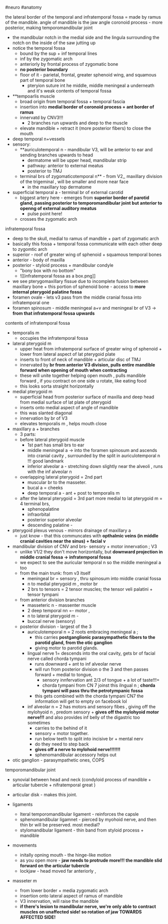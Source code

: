 #neuro #anatomy 

the lateral border of the temporal and infratemporal fossa = made by ramus of the mandible. 
angle of mandible is the jaw angle 
coronoid process - more posterior, making temporomandibular joint
- the mandibular notch in the medial side and the lingula surrounding the notch on the inside of the saw jutting up 
- notice the temporal fossa
	- bound by the sup + inf temporal lines 
	- inf by the zygomatic arch 
	- anteriorly by frontal process of zygomatic bone 
	- **no posterior boundary**
	- floor of it - parietal, frontal, greater sphenoid wing, and squamous part of temporal bone 
		- pteryion suture int he middle, middle meningeal a underneath and it's weak 
contents of temporal fossa
- **tempoarlis muscle 
	- broad origin from temporal fossa + temporal fascia
	- insertion into **medial border of coronoid process + ant border of ramus**
	- innervatd by CNV3!!!
		- 2 branches run upwards and deep to the muscle 
	- elevate mandible + retract it (more posterior fibers) to close the mouth 
- deep temporal n+vessels
- sensory:  
	- **auriculotemporal n - mandibular V3, will be anterior to ear and sending branches upwards to head
		- dermatome will be upper head, mandibular strip
		- pathway: anterior to external meatus 
		- posterior to TMJ 
	- terminal brs of zygomaticotemporal n** - from V2,, maxillary division of the trigeminal , will be smaller and more near face
		- in the maxillary top dermatome 
- superficial temporal a - terminal br of external carotid 
	- biggest artery here - emerges from **superior border of parotid gland, passing posterior to temporomandibular joint but anterior to openng of external auditory meatus**
		- pulse point here! 
	- crosses the zygomatic arch 

infratemporal fossa
- deep to the skull, medial to ramus of mandble + part of zygomatic arch 
- basically this fossa + temporal fossa communicate with each other deep to zygomtic arch 
- superior - roof of greater wing of sphenoid + squamous temporal bones
- anterior - body of maxilla 
- posterior - styloid process + mandibular condyle 
	- "bony box with no bottom"
	- ![[infratemporal fossa as a box.png]]
- we see pterygomaxillary fissue due to incomplete fusion between maxillary bone + this portion of sphenoid bone - access to **more internal pterygoid palatine fossa**
- foramen ovale - lets v3 pass from the middle cranial fossa into infratemporal one
- foramen spinosum - middle meningeal a+v and meningeal br of V3 -> **from that infratemporal fossa upwards**


contents of infratemporal fossa
- temporalis m
	- occupies the infratemporal fossa 
- lateral pterygoid m 
	- upper heat from infratemporal surface of greater wing of sphenoid + lower from lateral aspect of lat pterygoid plate 
	- inserts to front of neck of mandible + articular disc of TMJ 
	- innervated by **br from anterior V3 division, pulls entire mandible forward when opening of mouth when contracting**
	- these will unite together helping open mouth , pulls mandible forward , if you contract on one side u rotate, like eating food 
	- this looks sorta straight horizontally 
- medial pterygoid m 
	- superficial head from posterior surface of maxilla and deep head from medial surface of lat plate of pterygoid 
	- inserts onto medial aspect of angle of mandible
	- this was slanted diagonal 
	- innervation by br of V3
	- elevates temporalis m , helps mouth close 
- maxillary a + branches
	- 3 parts:
	- before lateral pterygoid muscle
		- 1st part has small brs to ear
		- middle meningeal a -> into the foramen spinosum and ascends into cranial cavity , surrounded by the split in auriculotemporal n !!! good landmark 
		- inferior alveolar a - stretching down slightly near the alveoli , runs with the inf alveolar n 
	- overlapping lateral pterygoid = 2nd part 
		- muscular br to the masseter. 
		- bucal a = cheeks 
		- deep temporal a - ant + post to temporalis m 
	- after the lateral pterygoid = 3rd part more medial to lat pterygoid m = 4 terminal brs, 
		- sphenopalatine
		- infraorbital
		- posterior superior alveolar 
		- descending palatine - 
- pterygoid plexus venous - mirrors drainage of maxillary a 
	- just know - that this communcates with **opthalmic veins (in middle cranial cavities near the sinus) + facial v**
- mandibular division of CNV and brs- sensory + motor innervation ; V3
	- unlike V1/2 they don't move horizontally, but **downward projection in middle cranial fossa -> infratemporal fossa**
	- we expect to see the auricular temporal n so the middle meningeal a too 
	- from the main trunk: from v3 itself
		- meningeal br = sensory , thru spinosum into middle cranial fossa 
		- n to medial pterygoid m , motor br 
		- 2 brs to tensors  = 2 tensor muscles; the tensor veli palatini + tensor tympani 
	- from anterior division  branches 
		- masseteric n - massenter muscle 
		- 2 deep temporal nn =- motor , 
		- n  to lateral pterygoid m - 
		- buccal nerve (sensory) 
	- posterior division - largest of the 3 
		- auriculotemporal n = 2 roots embracing meningeal a ;
			- this carries **postganglionic parasympathetic fibers to the parotid gland, from the otic ganglion**
			- giving motor to parotid glands. 
		- lingual nerve 1= descends into the oral cavity, gets br of facial nerve called chorda tympani 
			- runs downward + ant to inf alveolar nerve
			- will run from posterior division o the 3 and then passes forward + medial to tongue, 
				- sensory innfervation ant 2/3 of tongue + a lot of taste!!!=
				- chorda tympani from CN 7 joinst this ilngual n ; **chorda tympani will pass thru the petrotympanic fossa**
			- this gets combined with the chorda tympani CN7
			the information will get to empty on facebook lol 
		- inf alveolar n = 2 has motors and sensory fibes , giving off the mylohyoid n , predom sensory + **gives off the mylohyoid motor nerve!!!** and also provides inf belly of the digastric too sometimes 
			- carries to the behind of it 
			- sensory + motor together. 
			- run below teeth to split into incisive br + mental nerv
			- do they need to step back 
			- **gives off a nerve to mylohoid nerve!!!!!!!**
			- sphenomandibular accessory helps out 
- otic ganglion - parasympathetic ones, COPS 

 temporomandibular joint
 - synovial between head and neck (condyloid process of mandible + articular tubercle + nifratemporal great )
 - articular disk - makes this joint. 
 - ligaments
	 - lteral temporomandibular ligament - reinforces the capsle 
	 - sphenomandibular ligamnet - pierced by myohoid nerve, and then thin br will be preserved. most medial? 
	 - stylomandibular ligament - thin band from styloid process + mandible 
- movements
	- initally opning mouth - the hinge-like motion
	- as you open more - **jaw needs to protrude more!!! the mandible slid forward on the articular tubercle**
	- lockjaw - head moved far anteriorly , 

- masseter m 
	- from lower border + media zygomatic arch 
	- insertion onto lateral aspect of ramus of mandible 
	- V3 innervation, will raise the mandible 
	- **if there's lesion to mandibular nerve, we're only able to contract muscles on unaffected side! so rotation of jaw TOWARDS AFFECTED SIDE!**
